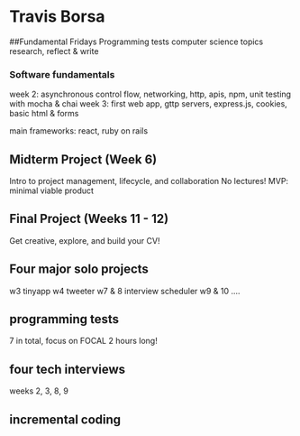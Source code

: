 # Travis Borsa

##Fundamental Fridays
 Programming tests
 computer science topics
 research, reflect & write

### Software fundamentals

week 2: asynchronous control flow, networking, http, apis, npm, unit testing with mocha & chai
week 3: first web app, gttp servers, express.js, cookies, basic html & forms

main frameworks: react, ruby on rails

## Midterm Project (Week 6)
Intro to project management, lifecycle, and collaboration
No lectures!
MVP: minimal viable product

## Final Project (Weeks 11 - 12)
Get creative, explore, and build your CV!

## Four major solo projects
w3 tinyapp
w4 tweeter
w7 & 8 interview scheduler
w9 & 10 ....

## programming tests
7 in total, focus on FOCAL
2 hours long!

## four tech interviews
weeks 2, 3, 8, 9

## incremental coding

